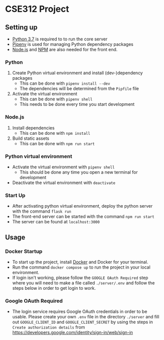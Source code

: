 # CSE312 Project

## Setting up

- [Python 3.7](https://www.python.org/getit/) is required to to run the core server
- [Pipenv](https://pipenv.readthedocs.io/en/latest/install/) is used for managing Python dependency packages
- [Node.js](https://nodejs.org/en/download/) and [NPM](https://www.npmjs.com/get-npm) are also needed for the front end.

### Python

1. Create Python virtual environment and install (dev-)dependency packages
   - This can be done with `pipenv install --dev`
   - The dependencies will be determined from the `Pipfile` file
2. Activate the virtual environment
   - This can be done with `pipenv shell`
   - This needs to be done every time you start development

### Node.js

1. Install dependencies
   - This can be done with `npm install`
2. Build static assets
   - This can be done with `npm run start`
### Python virtual environment

- Activate the virtual environment with `pipenv shell`
  - This should be done any time you open a new terminal for development
- Deactivate the virtual environment with `deactivate`


### Start Up

- After activating python virtual environment, deploy the python server with the command `flask run` 
- The front-end server can be started with the command `npm run start` 
- The server can be found at `localhost:3000` 

## Usage

### Docker Startup

- To start up the project, install [Docker](https://docs.docker.com/get-docker/) and Docker for your terminal.
- Run the command `docker compose up` to run the project in your local environment. 
- If login isn't working, please follow the `GOOGLE OAuth Required` step where you will need to make a file called `./server/.env` and follow the steps below in order to get login to work.

### Google OAuth Required

- The login service requires Google OAuth credentials in order to be usable. Please create your own `.env` file in the directory `./server` and fill out `GOOGLE_CLIENT_ID` and `GOOGLE_CLIENT_SECRET` by using the steps in `Create authorization details` from https://developers.google.com/identity/sign-in/web/sign-in
